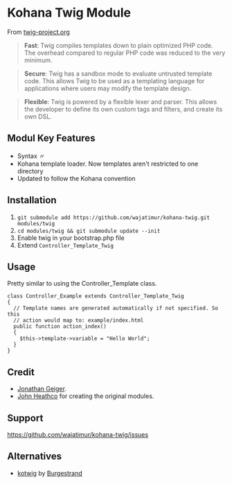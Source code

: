 Kohana Twig Module
===========

From [twig-project.org](http://twig-project.org)

> **Fast**: Twig compiles templates down to plain optimized PHP code. The overhead
compared to regular PHP code was reduced to the very minimum.

> **Secure**: Twig has a sandbox mode to evaluate untrusted template code. This allows
Twig to be used as a templating language for applications where users may modify
the template design.

> **Flexible**: Twig is powered by a flexible lexer and parser. This allows the developer
to define its own custom tags and filters, and create its own DSL.

Modul Key Features
-------------

* Syntax 〃
* Kohana template loader. Now templates aren't restricted to one directory
* Updated to follow the Kohana convention

Installation
------------

1. `git submodule add https://github.com/wajatimur/kohana-twig.git modules/twig`
2. `cd modules/twig && git submodule update --init`
3. Enable twig in your bootstrap.php file
4. Extend `Controller_Template_Twig`

Usage
-----

Pretty similar to using the Controller\_Template class.

    class Controller_Example extends Controller_Template_Twig
    {
      // Template names are generated automatically if not specified. So this
      // action would map to: example/index.html
      public function action_index()
      {
        $this->template->variable = "Hello World";
      }
    }

Credit
------
* [Jonathan Geiger](http://github.com/jonathangeiger/kohana-twig).
* [John Heathco](http://github.com/jheathco/kohana-twig) for creating the original modules.

Support
---------
https://github.com/wajatimur/kohana-twig/issues

Alternatives
---------

* [kotwig](http://github.com/Burgestrand/kotwig) by [Burgestrand](http://github.com/Burgestrand)
